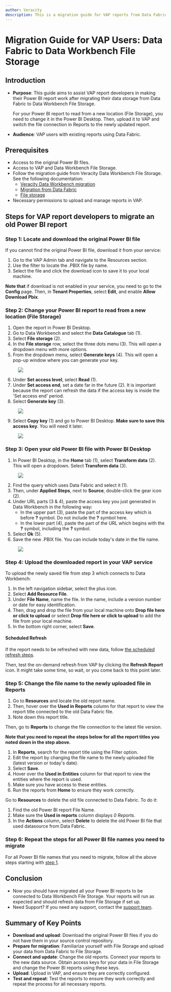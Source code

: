 ```yaml
---
author: Veracity
description: This is a migration guide for VAP reports from Data Fabric to Data Workbench File storage.
---
```


# Migration Guide for VAP Users: Data Fabric to Data Workbench File Storage

## Introduction
- **Purpose**: This guide aims to assist VAP report developers in making their Power BI report work after migrating their data storage from Data Fabric to Data Workbench File Storage.
  
	For your Power BI report to read from a new location (File Storage), you need to change it in the Power BI Desktop. Then, upload it to VAP and switch the file connection in Reports to the newly updated report. 
- **Audience**: VAP users with existing reports using Data Fabric.

## Prerequisites
- Access to the original Power BI files.
- Access to VAP and Data Workbench File Storage.
- Follow the migration guide from Veracity Data Workbench File Storage. See the following documentation:
	- [Veracity Data Workbench migration](https://developer.veracity.com/docs/section/datafabric/datafabric-migration)
	- [Migration from Data Fabric](https://developer.veracity.com/docs/section/dataworkbench/filestorage/migrating)
	- [File storage](https://developer.veracity.com/docs/section/dataworkbench/filestorage/filestorage)
- Necessary permissions to upload and manage reports in VAP.

## Steps for VAP report developers to migrate an old Power BI report 

### Step 1: Locate and download the original Power BI file
If you cannot find the original Power BI file, download it from your service:
1. Go to the VAP Admin tab and navigate to the Resources section.
2. Use the filter to locate the .PBIX file by name.
3. Select the file and click the download icon to save it to your local machine.

**Note that** if download is not enabled in your service, you need to go to the **Config** page. Then, in **Tenant Properties**, select **Edit**, and enable **Allow Download Pbix**.

### Step 2: Change your Power BI report to read from a new location (File Storage)
1. Open the report in Power BI Desktop.
2. Go to Data Workbench and select the **Data Catalogue** tab (1).
3. Select **File storage** (2).
4. In the **File storage** row, select the three dots menu (3). This will open a dropdown menu with more options.
5. From the dropdown menu, select **Generate keys** (4). This will open a pop-up window where you can generate your key.

<figure>
	<img src="file-storage-as-data-source/assets/2.png"/>
</figure>

6. Under **Set access level**, select **Read** (1).
7. Under **Set access end**, set a date far in the future (2). It is important because the report can refresh the data if the access key is inside the 'Set access end' period.
8. Select **Generate key** (3). 

<figure>
	<img src="file-storage-as-data-source/assets/3.png"/>
</figure>

9. Select **Copy key** (1) and go to Power BI Desktop.
	**Make sure to save this access key**. You will need it later.

<figure>
	<img src="file-storage-as-data-source/assets/4.png"/>
</figure>

### Step 3: Open your old Power BI file with Power BI Desktop
1. In Power BI Desktop, in the **Home** tab (1), select **Transform data** (2). This will open a dropdown. Select **Transform data** (3).

<figure>
	<img src="file-storage-as-data-source/assets/8.png"/>
</figure>

2. Find the query which uses Data Fabric and select it (1).
3. Then, under **Applied Steps**, next to **Source**, double-click the gear icon (2).
4. Under URL parts (3 & 4), paste the access key you just generated in Data Workbench in the following way:
	* In the upper part (3), paste the part of the access key which is before **?** symbol. Do not include the **?** symbol here.
	* In the lower part (4), paste the part of the URL which begins with the **?** symbol, including the **?** symbol.
5. Select **Ok** (5).
6. Save the new .PBIX file. You can include today's date in the file name.

<figure>
	<img src="file-storage-as-data-source/assets/14.png"/>
</figure>

### Step 4: Upload the downloaded report in your VAP service
To upload the newly saved file from step 3 which connects to Data Workbench:
1. In the left navigation sidebar, select the plus icon.
1. Select **Add Resource File**.
1. Under **File Name**, name the file. In the name, include a version number or date for easy identification.
1. Then, drag and drop the file from your local machine onto **Drop file here or click to upload** or select **Drop file here or click to upload** to add the file from your local machine.
1. In the bottom right corner, select **Save**.

#### Scheduled Refresh
If the report needs to be refreshed with new data, follow [the scheduled refresh steps](admin-tab/resource.md).

Then, test the on-demand refresh from VAP by clicking the **Refresh Report** icon. It might take some time, so wait, or you come back to this point later.

### Step 5: Change the file name to the newly uploaded file in Reports
1. Go to **Resources** and locate the old report name.
1. Then, hover over the **Used in Reports** column for that report to view the report title connected to the old Data Fabric file.
1. Note down this report title.

Then, go to **Reports** to change the file connection to the latest file version. 

**Note that you need to repeat the steps below for all the report titles you noted down in the step above.**

1. In **Reports**, search for the report title using the Filter option.
1. Edit the report by changing the file name to the newly uploaded file (latest version or today's date).
1. Select **Save**.
1. Hover over the **Used in Entities** column for that report to view the entities where the report is used.
1. Make sure you have access to these entities.
1. Run the reports from **Home** to ensure they work correctly.

Go to **Resources** to delete the old file connected to Data Fabric. To do it:
1. Find the old Power BI report File Name.
1. Make sure the **Used in reports** column displays *0 Reports*.
1. In the **Actions** column, select **Delete** to delete the old Power BI file that used datasource from Data Fabric.

### Step 6: Repeat the steps for all Power BI file names you need to migrate 
For all Power BI file names that you need to migrate, follow all the above steps starting with [step 1](#step-1-locate-and-download-the-original-power-bi-file).

## Conclusion
- Now you should have migrated all your Power BI reports to be connected to Data Workbench File Storage. Your reports will run as expected and should refresh data from File Storage if set up.
- Need Support? If you need any support, contact the [support team](mailto:support@veracity.com).

## Summary of Key Points
- **Download and upload**: Download the original Power BI files if you do not have them in your source control repository.
- **Prepare for migration**: Familiarize yourself with File Storage and upload your data from Data Fabric to File Storage.
- **Connect and update**: Change the old reports. Connect your reports to the new data source. Obtain access keys for your data in File Storage and change the Power BI reports using these keys.
- **Upload**: Upload in VAP, and ensure they are correctly configured.
- **Test and repeat**: Test the reports to ensure they work correctly and repeat the process for all necessary reports.